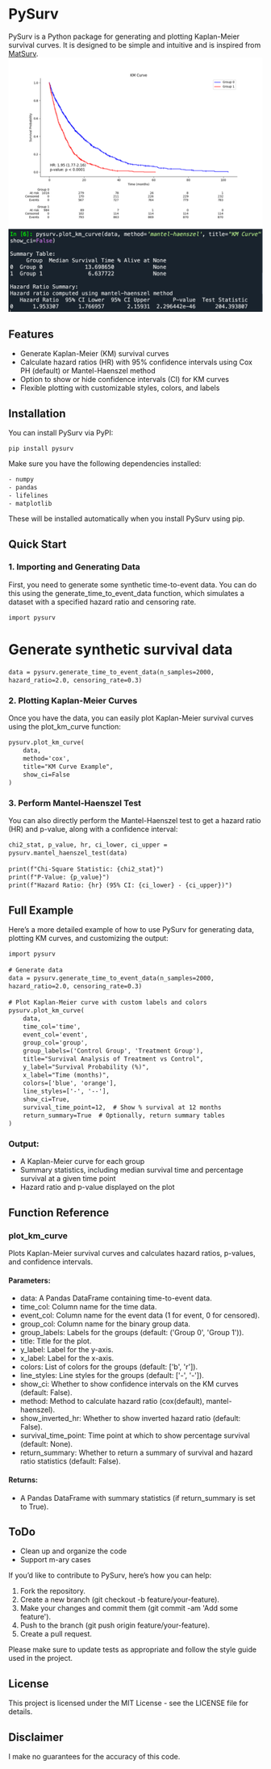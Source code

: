 # PySurv

PySurv is a Python package for generating and plotting Kaplan-Meier survival curves. It is designed to be simple and intuitive and is inspired from [MatSurv](https://github.com/aebergl/MatSurv).
![KM Curve Example](images/KMCurve.png)
![Summary Example](images/Summary.png)

## Features

- Generate Kaplan-Meier (KM) survival curves
- Calculate hazard ratios (HR) with 95% confidence intervals using Cox PH (default) or Mantel-Haenszel method
- Option to show or hide confidence intervals (CI) for KM curves
- Flexible plotting with customizable styles, colors, and labels

## Installation

You can install PySurv via PyPI:
```
pip install pysurv
```
Make sure you have the following dependencies installed:
```
- numpy
- pandas
- lifelines
- matplotlib
```
These will be installed automatically when you install PySurv using pip.

## Quick Start

### 1. Importing and Generating Data

First, you need to generate some synthetic time-to-event data. You can do this using the generate_time_to_event_data function, which simulates a dataset with a specified hazard ratio and censoring rate.
```
import pysurv
```
# Generate synthetic survival data
```
data = pysurv.generate_time_to_event_data(n_samples=2000, hazard_ratio=2.0, censoring_rate=0.3)
```
### 2. Plotting Kaplan-Meier Curves

Once you have the data, you can easily plot Kaplan-Meier survival curves using the plot_km_curve function:
```
pysurv.plot_km_curve(
    data, 
    method='cox', 
    title="KM Curve Example", 
    show_ci=False
)
```

### 3. Perform Mantel-Haenszel Test

You can also directly perform the Mantel-Haenszel test to get a hazard ratio (HR) and p-value, along with a confidence interval:
```
chi2_stat, p_value, hr, ci_lower, ci_upper = pysurv.mantel_haenszel_test(data)

print(f"Chi-Square Statistic: {chi2_stat}")
print(f"P-Value: {p_value}")
print(f"Hazard Ratio: {hr} (95% CI: {ci_lower} - {ci_upper})")
```

## Full Example

Here’s a more detailed example of how to use PySurv for generating data, plotting KM curves, and customizing the output:
```
import pysurv

# Generate data
data = pysurv.generate_time_to_event_data(n_samples=2000, hazard_ratio=2.0, censoring_rate=0.3)

# Plot Kaplan-Meier curve with custom labels and colors
pysurv.plot_km_curve(
    data, 
    time_col='time', 
    event_col='event', 
    group_col='group', 
    group_labels=('Control Group', 'Treatment Group'),
    title="Survival Analysis of Treatment vs Control",
    y_label="Survival Probability (%)",
    x_label="Time (months)",
    colors=['blue', 'orange'], 
    line_styles=['-', '--'],
    show_ci=True,
    survival_time_point=12,  # Show % survival at 12 months
    return_summary=True  # Optionally, return summary tables
)
```

### Output:

- A Kaplan-Meier curve for each group
- Summary statistics, including median survival time and percentage survival at a given time point
- Hazard ratio and p-value displayed on the plot

## Function Reference

### plot_km_curve

Plots Kaplan-Meier survival curves and calculates hazard ratios, p-values, and confidence intervals.

#### Parameters:
- data: A Pandas DataFrame containing time-to-event data.
- time_col: Column name for the time data.
- event_col: Column name for the event data (1 for event, 0 for censored).
- group_col: Column name for the binary group data.
- group_labels: Labels for the groups (default: ('Group 0', 'Group 1')).
- title: Title for the plot.
- y_label: Label for the y-axis.
- x_label: Label for the x-axis.
- colors: List of colors for the groups (default: ['b', 'r']).
- line_styles: Line styles for the groups (default: ['-', '-']).
- show_ci: Whether to show confidence intervals on the KM curves (default: False).
- method: Method to calculate hazard ratio (cox(default), mantel-haenszel).
- show_inverted_hr: Whether to show inverted hazard ratio (default: False).
- survival_time_point: Time point at which to show percentage survival (default: None).
- return_summary: Whether to return a summary of survival and hazard ratio statistics (default: False).

#### Returns:
- A Pandas DataFrame with summary statistics (if return_summary is set to True).

## ToDo
- Clean up and organize the code
- Support m-ary cases

If you’d like to contribute to PySurv, here’s how you can help:

1. Fork the repository.
2. Create a new branch (git checkout -b feature/your-feature).
3. Make your changes and commit them (git commit -am 'Add some feature').
4. Push to the branch (git push origin feature/your-feature).
5. Create a pull request.

Please make sure to update tests as appropriate and follow the style guide used in the project.

## License

This project is licensed under the MIT License - see the LICENSE file for details.

## Disclaimer
I make no guarantees for the accuracy of this code.